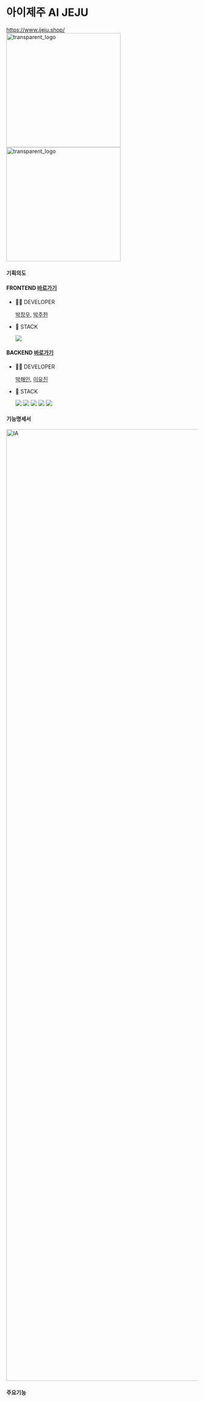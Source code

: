 # 아이제주 AI JEJU
https://www.ijeju.shop/
<br>
<img width="300" alt="transparent_logo" src="https://github.com/KAKAO-TOUR-API-CONTEST/AIJEJU/assets/75514808/ba48b892-a53a-4106-aac5-5c66ca5f5f25">
<img width="300" alt="transparent_logo" src="https://github.com/KAKAO-TOUR-API-CONTEST/AIJEJU/assets/75514808/8a2d7a23-1fe3-4720-bddd-5173f09c16ce">

#### 기획의도

#### FRONTEND [바로가기](https://github.com/KAKAO-TOUR-API-CONTEST/kakao-fe-web)
- 🧑‍💻 DEVELOPER

    [박창우](https://github.com/Parkwochang), [박주한](https://github.com/parkjoohan)
- 🔧 STACK

  <img src="https://img.shields.io/badge/NEXT.JS-black?logo=next.js&logoColor=white">

#### BACKEND [바로가기](https://github.com/KAKAO-TOUR-API-CONTEST/BACKEND)
- 🧑‍💻 DEVELOPER

  [박해인](https://github.com/femmefatalehaein), [이유진](https://github.com/yyujin1231)
- 🔧 STACK
  
     <img src="https://img.shields.io/badge/springboot-green?logo=springboot&logoColor=white"> <img src="https://img.shields.io/badge/spring JPA-green?logo=springJPA&logoColor=white"> <img src="https://img.shields.io/badge/JAVA-orange?logo=java"> <img src="https://img.shields.io/badge/python-3776AB?logo=python&logoColor=white"> <img src="https://img.shields.io/badge/MySQL-4479A1?logo=mysql&logoColor=white">

#### 기능명세서
<img width="2500" alt="IA" src="https://github.com/KAKAO-TOUR-API-CONTEST/AIJEJU/assets/75514808/624a4f17-37db-45f6-830d-102f952d82ee">

#### 주요기능



